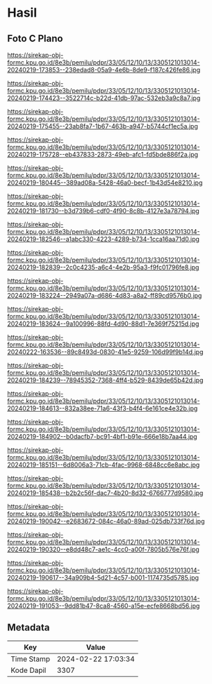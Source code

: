# Hasil

## Foto C Plano

https://sirekap-obj-formc.kpu.go.id/8e3b/pemilu/pdpr/33/05/12/10/13/3305121013014-20240219-173853--238edad8-05a9-4e6b-8de9-f187c426fe86.jpg

https://sirekap-obj-formc.kpu.go.id/8e3b/pemilu/pdpr/33/05/12/10/13/3305121013014-20240219-174423--3522714c-b22d-41db-97ac-532eb3a9c8a7.jpg

https://sirekap-obj-formc.kpu.go.id/8e3b/pemilu/pdpr/33/05/12/10/13/3305121013014-20240219-175455--23ab8fa7-1b67-463b-a947-b5744cf1ec5a.jpg

https://sirekap-obj-formc.kpu.go.id/8e3b/pemilu/pdpr/33/05/12/10/13/3305121013014-20240219-175728--eb437833-2873-49eb-afc1-fd5bde886f2a.jpg

https://sirekap-obj-formc.kpu.go.id/8e3b/pemilu/pdpr/33/05/12/10/13/3305121013014-20240219-180445--389ad08a-5428-46a0-becf-1b43d54e8210.jpg

https://sirekap-obj-formc.kpu.go.id/8e3b/pemilu/pdpr/33/05/12/10/13/3305121013014-20240219-181730--b3d739b6-cdf0-4f90-8c8b-4127e3a78794.jpg

https://sirekap-obj-formc.kpu.go.id/8e3b/pemilu/pdpr/33/05/12/10/13/3305121013014-20240219-182546--a1abc330-4223-4289-b734-1cca16aa71d0.jpg

https://sirekap-obj-formc.kpu.go.id/8e3b/pemilu/pdpr/33/05/12/10/13/3305121013014-20240219-182839--2c0c4235-a6c4-4e2b-95a3-f9fc01796fe8.jpg

https://sirekap-obj-formc.kpu.go.id/8e3b/pemilu/pdpr/33/05/12/10/13/3305121013014-20240219-183224--2949a07a-d686-4d83-a8a2-ff89cd9576b0.jpg

https://sirekap-obj-formc.kpu.go.id/8e3b/pemilu/pdpr/33/05/12/10/13/3305121013014-20240219-183624--9a100996-88fd-4d90-88d1-7e369f75215d.jpg

https://sirekap-obj-formc.kpu.go.id/8e3b/pemilu/pdpr/33/05/12/10/13/3305121013014-20240222-163536--89c8493d-0830-41e5-9259-106d99f9b14d.jpg

https://sirekap-obj-formc.kpu.go.id/8e3b/pemilu/pdpr/33/05/12/10/13/3305121013014-20240219-184239--78945352-7368-4ff4-b529-8439de65b42d.jpg

https://sirekap-obj-formc.kpu.go.id/8e3b/pemilu/pdpr/33/05/12/10/13/3305121013014-20240219-184613--832a38ee-71a6-43f3-b4f4-6e161ce4e32b.jpg

https://sirekap-obj-formc.kpu.go.id/8e3b/pemilu/pdpr/33/05/12/10/13/3305121013014-20240219-184902--b0dacfb7-bc91-4bf1-b91e-666e18b7aa44.jpg

https://sirekap-obj-formc.kpu.go.id/8e3b/pemilu/pdpr/33/05/12/10/13/3305121013014-20240219-185151--6d8006a3-71cb-4fac-9968-6848cc6e8abc.jpg

https://sirekap-obj-formc.kpu.go.id/8e3b/pemilu/pdpr/33/05/12/10/13/3305121013014-20240219-185438--b2b2c56f-dac7-4b20-8d32-6766777d9580.jpg

https://sirekap-obj-formc.kpu.go.id/8e3b/pemilu/pdpr/33/05/12/10/13/3305121013014-20240219-190042--e2683672-084c-46a0-89ad-025db733f76d.jpg

https://sirekap-obj-formc.kpu.go.id/8e3b/pemilu/pdpr/33/05/12/10/13/3305121013014-20240219-190320--e8dd48c7-ae1c-4cc0-a00f-7805b576e76f.jpg

https://sirekap-obj-formc.kpu.go.id/8e3b/pemilu/pdpr/33/05/12/10/13/3305121013014-20240219-190617--34a909b4-5d21-4c57-b001-1174735d5785.jpg

https://sirekap-obj-formc.kpu.go.id/8e3b/pemilu/pdpr/33/05/12/10/13/3305121013014-20240219-191053--9dd81b47-8ca8-4560-a15e-ecfe8668bd56.jpg


## Metadata

| Key        | Value               |
| ---------- | ------------------- |
| Time Stamp | 2024-02-22 17:03:34 |
| Kode Dapil | 3307                |



